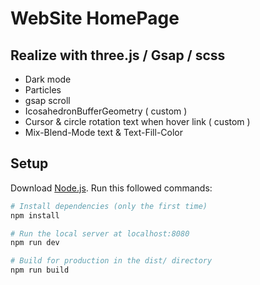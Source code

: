 # WebSite HomePage 

## Realize with three.js / Gsap / scss 

- Dark mode 
- Particles 
- gsap scroll 
- IcosahedronBufferGeometry ( custom )
- Cursor & circle rotation text when hover link ( custom )
- Mix-Blend-Mode text & Text-Fill-Color

## Setup

Download [Node.js](https://nodejs.org/en/download/).
Run this followed commands:

``` bash
# Install dependencies (only the first time)
npm install

# Run the local server at localhost:8080
npm run dev

# Build for production in the dist/ directory
npm run build
```
